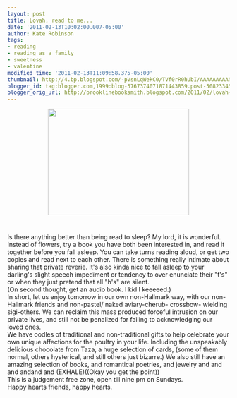 ```yaml
---
layout: post
title: Lovah, read to me...
date: '2011-02-13T10:02:00.007-05:00'
author: Kate Robinson
tags:
- reading
- reading as a family
- sweetness
- valentine
modified_time: '2011-02-13T11:09:58.375-05:00'
thumbnail: http://4.bp.blogspot.com/-pVsnLqWekC0/TVf0rR0hUbI/AAAAAAAAANI/0WcqhGXYFBA/s72-c/gonzo.png
blogger_id: tag:blogger.com,1999:blog-5767374071871443859.post-5082334577316806613
blogger_orig_url: http://brooklinebooksmith.blogspot.com/2011/02/lovah-read-to-me.html
---
```


<a href="http://4.bp.blogspot.com/-pVsnLqWekC0/TVf0rR0hUbI/AAAAAAAAANI/0WcqhGXYFBA/s1600/gonzo.png"><img style="TEXT-ALIGN: center; MARGIN: 0px auto 10px; WIDTH: 320px; DISPLAY: block; HEIGHT: 241px; CURSOR: hand" id="BLOGGER_PHOTO_ID_5573192088249520562" border="0" alt="" src="http://4.bp.blogspot.com/-pVsnLqWekC0/TVf0rR0hUbI/AAAAAAAAANI/0WcqhGXYFBA/s400/gonzo.png" /></a><br /><div>Is there anything better than being read to sleep? My lord, it is wonderful. Instead of flowers, try a book you have both been interested in, and read it together before you fall asleep. You can take turns reading aloud, or get two copies and read next to each other. There is something really intimate about sharing that private reverie. It's also kinda nice to fall asleep to your darling's slight speech impediment or tendency to over enunciate their "t's" or when they just pretend that all "h's" are silent.</div><div></div><div>(On second thought, get an audio book. I kid I keeeeed.)</div><div></div><div>In short, let us enjoy tomorrow in our own non-Hallmark way, with our non-Hallmark friends and non-pastel/ naked aviary-cherub- crossbow- wielding sigi-others. We can reclaim this mass produced forceful intrusion on our private lives, and still not be penalized for failing to acknowledging our loved ones. </div><div></div><div>We have oodles of traditional and non-traditional gifts to help celebrate your own unique affections for the poultry in your life. Including the unspeakably delicious chocolate from Taza, a huge selection of cards, (some of them normal, others hysterical, and still others just bizarre.) We also still have an amazing selection of books, and romantical poetries, and jewelry and and and andand and (EXHALE)((Okay you get the point))</div><div></div><div>This is a judgement free zone, open till nine pm on Sundays.</div><div></div><div>Happy hearts friends, happy hearts.</div>